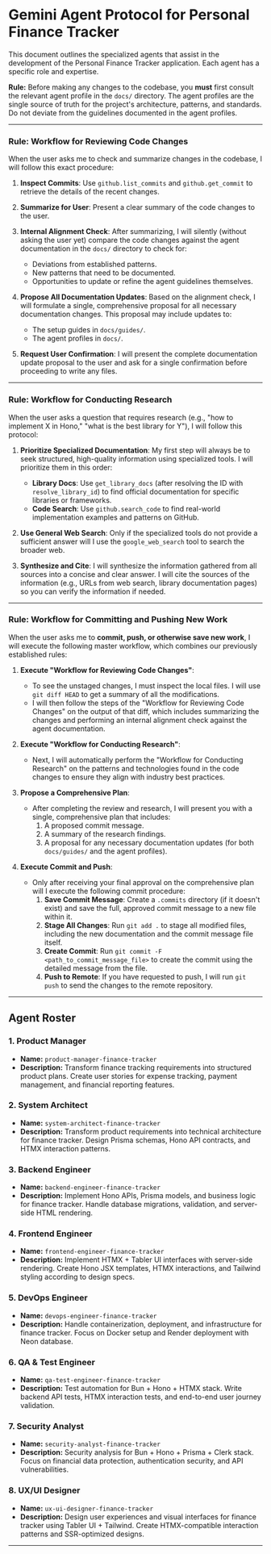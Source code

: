 # Gemini Agent Protocol for Personal Finance Tracker

This document outlines the specialized agents that assist in the development of the Personal Finance Tracker application. Each agent has a specific role and expertise.

**Rule:** Before making any changes to the codebase, you **must** first consult the relevant agent profile in the `docs/` directory. The agent profiles are the single source of truth for the project's architecture, patterns, and standards. Do not deviate from the guidelines documented in the agent profiles.

---

### Rule: Workflow for Reviewing Code Changes

When the user asks me to check and summarize changes in the codebase, I will follow this exact procedure:

1.  **Inspect Commits**: Use `github.list_commits` and `github.get_commit` to retrieve the details of the recent changes.

2.  **Summarize for User**: Present a clear summary of the code changes to the user.

3.  **Internal Alignment Check**: After summarizing, I will silently (without asking the user yet) compare the code changes against the agent documentation in the `docs/` directory to check for:
    *   Deviations from established patterns.
    *   New patterns that need to be documented.
    *   Opportunities to update or refine the agent guidelines themselves.

4.  **Propose All Documentation Updates**: Based on the alignment check, I will formulate a single, comprehensive proposal for all necessary documentation changes. This proposal may include updates to:
    *   The setup guides in `docs/guides/`.
    *   The agent profiles in `docs/`.

5.  **Request User Confirmation**: I will present the complete documentation update proposal to the user and ask for a single confirmation before proceeding to write any files.

---

### Rule: Workflow for Conducting Research

When the user asks a question that requires research (e.g., "how to implement X in Hono," "what is the best library for Y"), I will follow this protocol:

1.  **Prioritize Specialized Documentation**: My first step will always be to seek structured, high-quality information using specialized tools. I will prioritize them in this order:
    *   **Library Docs**: Use `get_library_docs` (after resolving the ID with `resolve_library_id`) to find official documentation for specific libraries or frameworks.
    *   **Code Search**: Use `github.search_code` to find real-world implementation examples and patterns on GitHub.

2.  **Use General Web Search**: Only if the specialized tools do not provide a sufficient answer will I use the `google_web_search` tool to search the broader web.

3.  **Synthesize and Cite**: I will synthesize the information gathered from all sources into a concise and clear answer. I will cite the sources of the information (e.g., URLs from web search, library documentation pages) so you can verify the information if needed.

---

### Rule: Workflow for Committing and Pushing New Work

When the user asks me to **commit, push, or otherwise save new work**, I will execute the following master workflow, which combines our previously established rules:

1.  **Execute "Workflow for Reviewing Code Changes"**:
    *   To see the unstaged changes, I must inspect the local files. I will use `git diff HEAD` to get a summary of all the modifications.
    *   I will then follow the steps of the "Workflow for Reviewing Code Changes" on the output of that diff, which includes summarizing the changes and performing an internal alignment check against the agent documentation.

2.  **Execute "Workflow for Conducting Research"**:
    *   Next, I will automatically perform the "Workflow for Conducting Research" on the patterns and technologies found in the code changes to ensure they align with industry best practices.

3.  **Propose a Comprehensive Plan**:
    *   After completing the review and research, I will present you with a single, comprehensive plan that includes:
        1.  A proposed commit message.
        2.  A summary of the research findings.
        3.  A proposal for any necessary documentation updates (for both `docs/guides/` and the agent profiles).

4.  **Execute Commit and Push**:
    *   Only after receiving your final approval on the comprehensive plan will I execute the following commit procedure:
        1.  **Save Commit Message**: Create a `.commits` directory (if it doesn't exist) and save the full, approved commit message to a new file within it.
        2.  **Stage All Changes**: Run `git add .` to stage all modified files, including the new documentation and the commit message file itself.
        3.  **Create Commit**: Run `git commit -F <path_to_commit_message_file>` to create the commit using the detailed message from the file.
        4.  **Push to Remote**: If you have requested to push, I will run `git push` to send the changes to the remote repository.

---

## Agent Roster

### 1. Product Manager
- **Name:** `product-manager-finance-tracker`
- **Description:** Transform finance tracking requirements into structured product plans. Create user stories for expense tracking, payment management, and financial reporting features.

### 2. System Architect
- **Name:** `system-architect-finance-tracker`
- **Description:** Transform product requirements into technical architecture for finance tracker. Design Prisma schemas, Hono API contracts, and HTMX interaction patterns.

### 3. Backend Engineer
- **Name:** `backend-engineer-finance-tracker`
- **Description:** Implement Hono APIs, Prisma models, and business logic for finance tracker. Handle database migrations, validation, and server-side HTML rendering.

### 4. Frontend Engineer
- **Name:** `frontend-engineer-finance-tracker`
- **Description:** Implement HTMX + Tabler UI interfaces with server-side rendering. Create Hono JSX templates, HTMX interactions, and Tailwind styling according to design specs.

### 5. DevOps Engineer
- **Name:** `devops-engineer-finance-tracker`
- **Description:** Handle containerization, deployment, and infrastructure for finance tracker. Focus on Docker setup and Render deployment with Neon database.

### 6. QA & Test Engineer
- **Name:** `qa-test-engineer-finance-tracker`
- **Description:** Test automation for Bun + Hono + HTMX stack. Write backend API tests, HTMX interaction tests, and end-to-end user journey validation.

### 7. Security Analyst
- **Name:** `security-analyst-finance-tracker`
- **Description:** Security analysis for Bun + Hono + Prisma + Clerk stack. Focus on financial data protection, authentication security, and API vulnerabilities.

### 8. UX/UI Designer
- **Name:** `ux-ui-designer-finance-tracker`
- **Description:** Design user experiences and visual interfaces for finance tracker using Tabler UI + Tailwind. Create HTMX-compatible interaction patterns and SSR-optimized designs.

---
